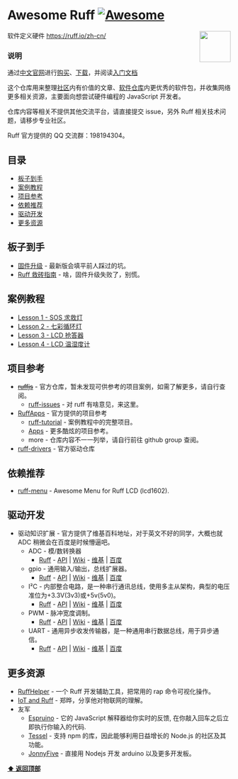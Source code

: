 # Awesome Ruff [![Awesome](https://cdn.rawgit.com/sindresorhus/awesome/d7305f38d29fed78fa85652e3a63e154dd8e8829/media/badge.svg)](https://github.com/sindresorhus/awesome)

[<img src="https://avatars2.githubusercontent.com/u/18478875?v=3&s=200" align="right" width="70">](https://ruff.io/zh-cn/)

软件定义硬件 https://ruff.io/zh-cn/

### 说明

通过[中文官网](https://ruff.io/zh-cn/)进行[购买](http://detail.koudaitong.com/show/goods?alias=35wmug7n0nrzf)、[下载](https://ruff.io/zh-cn/docs/download.html)，并阅读[入门文档](https://ruff.io/zh-cn/docs/)

这个仓库用来整理[社区](http://community.ruff.io/)内有价值的文章、[软件仓库](https://rap.ruff.io/)内更优秀的软件包，并收集网络更多相关资源，主要面向想尝试硬件编程的 JavaScript 开发者。

仓库内容等相关不提供其他交流平台，请直接提交 issue，另外 Ruff 相关技术问题，请移步专业社区。

Ruff 官方提供的 QQ 交流群：198194304。

## 目录

* [板子到手](#板子到手)
* [案例教程](#案例教程)
* [项目参考](#项目参考)
* [依赖推荐](#依赖推荐)
* [驱动开发](#驱动开发)
* [更多资源](#更多资源)

## 板子到手

* [固件升级](https://ruff.io/zh-cn/docs/firmware-upgrade.html) - 最新版会填平前人踩过的坑。
* [Ruff 救砖指南](http://community.ruff.io/t/ruff/303) - 啥，固件升级失败了，别慌。

## 案例教程

* [Lesson 1 - SOS 求救灯](http://community.ruff.io/t/ruff-lesson-1-sos/403)
* [Lesson 2 - 七彩循环灯](http://community.ruff.io/t/ruff-lesson-2/410)
* [Lesson 3 - LCD 抢答器](http://community.ruff.io/t/ruff-lesson-3-lcd/420)
* [Lesson 4 - LCD 温湿度计](http://community.ruff.io/t/ruff-lesson-4-lcd/451)

## 项目参考

* [~~ruffjs~~](https://github.com/ruffjs) - 官方仓库，暂未发现可供参考的项目案例，如需了解更多，请自行查阅。
  * [ruff-issues](https://github.com/ruffjs/ruff-issues/issues) - 对 ruff 有啥意见，来这里。
* [RuffApps](https://github.com/RuffApps) - 官方提供的项目参考
  * [ruff-tutorial](https://github.com/RuffApps/ruff-tutorial) - 案例教程中的完整项目。
  * [Apps](https://github.com/RuffApps/Apps) - 更多酷炫的项目参考。
  * more - 仓库内容不一一列举，请自行前往 github group 查阅。
* [ruff-drivers](https://github.com/ruff-drivers) - 官方驱动仓库

## 依赖推荐

* [ruff-menu](https://github.com/vilic/ruff-menu) - Awesome Menu for Ruff LCD (lcd1602).

## 驱动开发

* 驱动知识扩展 - 官方提供了维基百科地址，对于英文不好的同学，大概也就 ADC 稍微会在百度是时候懵逼吧。
  * ADC - 模/数转换器
    * [Ruff](https://ruff.io/zh-cn/docs/adc.html) - [API](https://ruff.io/zh-cn/api/adc.html) | [Wiki](https://en.wikipedia.org/wiki/Analog-to-digital_converter) - [维基](https://zh.wikipedia.org/wiki/%E9%A1%9E%E6%AF%94%E6%95%B8%E4%BD%8D%E8%BD%89%E6%8F%9B%E5%99%A8) | [百度](http://baike.baidu.com/subview/204037/8092697.htm#viewPageContent)
  * gpio - 通用输入/输出，总线扩展器。
    * [Ruff](https://ruff.io/zh-cn/docs/gpio.html) - [API](https://ruff.io/zh-cn/api/gpio.html) | [Wiki](https://en.wikipedia.org/wiki/General-purpose_input/output) - [维基](https://zh.wikipedia.org/wiki/GPIO) | [百度](http://baike.baidu.com/link?url=rdTNDO9sHHJKV2GFSOYmO0hxnNLlT7ZHVD76uU-CplBar6l8ER02ixb6_F0Wqz6X3jdnsUXlWOg6zJdFUETgSq)
  * I²C - 内部整合电路，是一种串行通讯总线，使用多主从架构，典型的电压准位为+3.3V(3v3)或+5v(5v0)。
    * [Ruff](https://ruff.io/zh-cn/docs/i2c.html) - [API](https://ruff.io/zh-cn/api/i2c.html) | [Wiki](https://en.wikipedia.org/wiki/I%C2%B2C) - [维基](https://zh.wikipedia.org/wiki/I%C2%B2C) | [百度](http://baike.baidu.com/link?url=nQ4qTtTKtXeJ9Xe0xDnXMxGuKgbGPCIamWANIo6rueECCAOS31DDJoaJ2i7n-PNVqVuolSyUa-Zr2S0MDIpsgK)
  * PWM - 脉冲宽度调制。
    * [Ruff](https://ruff.io/zh-cn/docs/pwm.html) - [API](https://ruff.io/zh-cn/api/pwm.html) | [Wiki](https://en.wikipedia.org/wiki/Pulse-width_modulation) - [维基](https://zh.wikipedia.org/wiki/%E8%84%88%E8%A1%9D%E5%AF%AC%E5%BA%A6%E8%AA%BF%E8%AE%8A) | [百度](http://baike.baidu.com/link?url=p1rsOVGtv6fFufJlrNyrftrdLuUJggFW0qagCM1osj7LPh498aT9lhL_q4v4wPgUQym7KkHufkx-Epu9aLKoQrKy5IsNv6rAOEy2wO9KxqX_t4nwW5x3nivXLWNAnH0XhD-P4xeufS7fWdMwBbuOSK)
  * UART - 通用异步收发传输器，是一种通用串行数据总线，用于异步通信。
    * [Ruff](https://ruff.io/zh-cn/docs/uart.html) - [API](https://ruff.io/zh-cn/api/uart.html) | [Wiki](https://en.wikipedia.org/wiki/Universal_asynchronous_receiver/transmitter) - [维基](https://zh.wikipedia.org/wiki/UART) | [百度](http://baike.baidu.com/link?url=TA4wQAJrCxf_cFoUxXd_XtDEPgIbLZJvCOXzC4jt-XYomOvp6YaVbSIwZ4ocMXpLoDGgl5jskuJGlOg10hjug_)

## 更多资源

* [RuffHelper](https://github.com/runinspring/ruffhelper) - 一个 Ruff 开发辅助工具，把常用的 rap 命令可视化操作。
* [IoT and Ruff](https://codetimecn.com/episodes/iot) - 郑晔，分享他对物联网的理解。
* 友军
  * [Espruino](http://www.espruino.com/) - 它的 JavaScript 解释器给你实时的反馈, 在你敲入回车之后立即执行你输入的代码.
  * [Tessel](https://tessel.io/) - 支持 npm 的库，因此能够利用日益增长的 Node.js 的社区及其功能。
  * [JonnyFive](http://johnny-five.io/) - 直接用 Nodejs 开发 arduino 以及更多开发板。

**[⬆ 返回顶部](#目录)**
